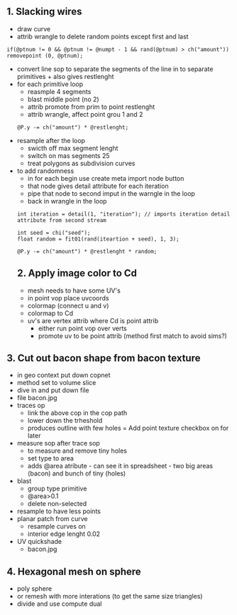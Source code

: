 ## 1. Slacking wires
- draw curve
- attrib wrangle to delete random points except first and last
```
if(@ptnum != 0 && @ptnum != @numpt - 1 && rand(@ptnum) > ch("amount")) removepoint (0, @ptnum);
```
- convert line sop to separate the segments of the line in to separate primitives + also gives restlenght
- for each primitive loop
  - reasmple 4 segments
  - blast middle point (no 2)
  - attrib promote from prim to point restlenght
  - attrib wrangle, affect point grou 1 and 2
  ```
  @P.y -= ch("amount") * @restlenght;
  ```
- resample after the loop
  - swicth off max segment lenght 
  - switch on mas segments 25
  - treat polygons as subdivision curves
- to add randomness
  - in for each begin use create meta import node button
  - that node gives detail attribute for each iteration
  - pipe that node to second imput in the warngle in the loop
  - back in wrangle in the loop
  ```
  int iteration = detail(1, "iteration"); // imports iteration detail attribute from second stream
  
  int seed = chi("seed");
  float random = fit01(rand(iteartion + seed), 1, 3);
  
  @P.y -= ch("amount") * @restlenght * random;
  ```
  ## 2. Apply image color to Cd
  - mesh needs to have some UV's
  - in point vop place uvcoords
  - colormap (connect u and v)
  - colormap to Cd
  - uv's are vertex attrib where Cd is point attrib
    - either run point vop over verts
    - promote uv to be point attrib (method first match to avoid sims?)
## 3. Cut out bacon shape from bacon texture
- in geo context put down copnet
 - method set to volume slice
 - dive in and put down file
 - file bacon.jpg
- traces op
  - link the above cop in the cop path
  - lower down the trheshold
  - produces outline with few holes
  = Add point texture checkbox on for later
- measure sop after trace sop 
  - to measure and remove tiny holes
  - set type to area
  - adds @area atribute - can see it in spreadsheet - two big areas (bacon) and bunch of tiny (holes)
- blast
  - group type primitive
  - @area>0.1
  - delete non-selected
- resample to have less points
- planar patch from curve
  - resample curves on
  - interior edge lenght 0.02
- UV quickshade
  - bacon.jpg
## 4. Hexagonal mesh on sphere
- poly sphere
- or remesh with more interations (to get the same size triangles)
- divide and use compute dual

  
  
  
